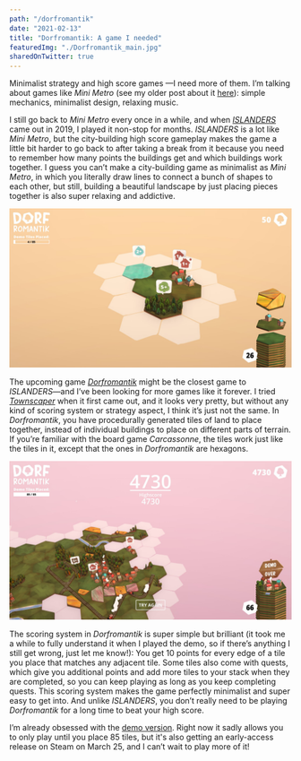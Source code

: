 ```yaml
---
path: "/dorfromantik"
date: "2021-02-13"
title: "Dorfromantik: A game I needed"
featuredImg: "./Dorfromantik_main.jpg"
sharedOnTwitter: true
---
```


Minimalist strategy and high score games —I need more of them. I’m talking about games like *Mini Metro* (see my older post about it [here](https://mostlyindie.com/minimetro)): simple mechanics, minimalist design, relaxing music. 

I still go back to *Mini Metro* every once in a while, and when [*ISLANDERS*](https://store.steampowered.com/app/1046030/ISLANDERS/) came out in 2019, I  played it non-stop for months. *ISLANDERS* is a lot like *Mini Metro*, but the city-building high score gameplay makes the game a little bit harder to go back to after taking a break from it because you need to remember how many points the buildings get and which buildings work together. I guess you can’t make a city-building game as minimalist as *Mini Metro*, in which you literally draw lines to connect a bunch of shapes to each other, but still, building a beautiful landscape by just placing pieces together is also super relaxing and addictive.

![Tiles in Dorfromantik](./Dorfromantik.jpg)

The upcoming game [*Dorfromantik*](https://store.steampowered.com/app/1455840/Dorfromantik/) might be the closest game to *ISLANDERS*—and I’ve been looking for more games like it forever. I tried [*Townscaper*](https://store.steampowered.com/app/1291340/Townscaper/) when it first came out, and it looks very pretty, but without any kind of scoring system or strategy aspect, I think it’s just not the same. In *Dorfromantik*, you have procedurally generated tiles of land to place together, instead of individual buildings to place on different parts of terrain. If you’re familiar with the board game *Carcassonne*, the tiles work just like the tiles in it, except that the ones in *Dorfromantik* are hexagons.

![Highscore in Dorfromantik demo](./highscore.jpg)

The scoring system in *Dorfromantik* is super simple but brilliant (it took me a while to fully understand it when I played the demo, so if there’s anything I still get wrong, just let me know!): You get 10 points for every edge of a tile you place that matches any adjacent tile. Some tiles also come with quests, which give you additional points and add more tiles to your stack when they are completed, so you can keep playing as long as you keep completing quests. This scoring system makes the game perfectly minimalist and super easy to get into. And unlike *ISLANDERS*, you don’t really need to be playing *Dorfromantik* for a long time to beat your high score.


I’m already obsessed with the [demo version](https://store.steampowered.com/app/1455840/Dorfromantik/). Right now it sadly allows you to only play until you place 85 tiles, but it's also getting an early-access release on Steam on March 25, and I can’t wait to play more of it!

  

